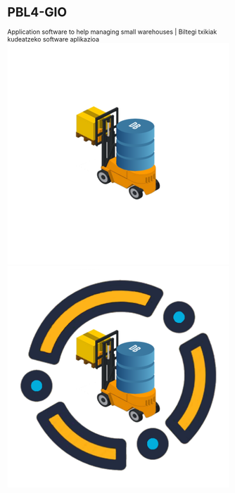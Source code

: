 # PBL4-GIO
Application software to help managing small warehouses  |  Biltegi txikiak kudeatzeko software aplikazioa
![Logo](icon.png)
![Logo2](icon2.png)
